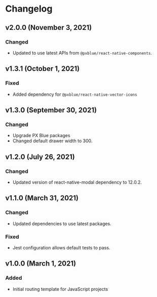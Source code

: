 # Changelog

## v2.0.0 (November 3, 2021)

### Changed

- Updated to use latest APIs from `@pxblue/react-native-components`.

## v1.3.1 (October 1, 2021)

### Fixed

- Added dependency for `@pxblue/react-native-vector-icons`

## v1.3.0 (September 30, 2021)

### Changed
- Upgrade PX Blue packages
- Changed default drawer width to 300.

## v1.2.0 (July 26, 2021)

### Changed
- Updated version of react-native-modal dependency to 12.0.2.

## v1.1.0 (March 31, 2021)

### Changed
-   Updated dependencies to use latest packages.

### Fixed
-   Jest configuration allows default tests to pass.


## v1.0.0 (March 1, 2021)

### Added

-   Initial routing template for JavaScript projects